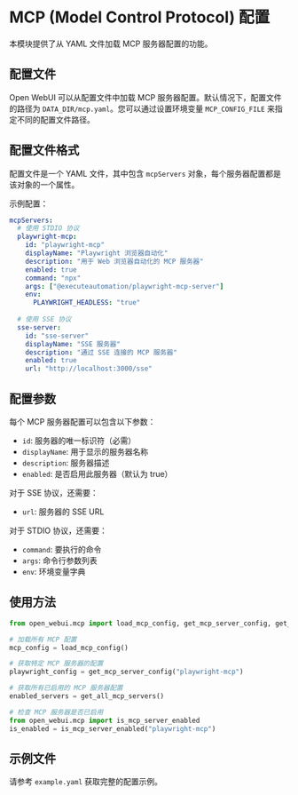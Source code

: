 # MCP (Model Control Protocol) 配置

本模块提供了从 YAML 文件加载 MCP 服务器配置的功能。

## 配置文件

Open WebUI 可以从配置文件中加载 MCP 服务器配置。默认情况下，配置文件的路径为 `DATA_DIR/mcp.yaml`。您可以通过设置环境变量 `MCP_CONFIG_FILE` 来指定不同的配置文件路径。

## 配置文件格式

配置文件是一个 YAML 文件，其中包含 `mcpServers` 对象，每个服务器配置都是该对象的一个属性。

示例配置：

```yaml
mcpServers:
  # 使用 STDIO 协议
  playwright-mcp:
    id: "playwright-mcp"
    displayName: "Playwright 浏览器自动化"
    description: "用于 Web 浏览器自动化的 MCP 服务器"
    enabled: true
    command: "npx"
    args: ["@executeautomation/playwright-mcp-server"]
    env:
      PLAYWRIGHT_HEADLESS: "true"
  
  # 使用 SSE 协议
  sse-server:
    id: "sse-server"
    displayName: "SSE 服务器"
    description: "通过 SSE 连接的 MCP 服务器"
    enabled: true
    url: "http://localhost:3000/sse"
```

## 配置参数

每个 MCP 服务器配置可以包含以下参数：

- `id`: 服务器的唯一标识符（必需）
- `displayName`: 用于显示的服务器名称
- `description`: 服务器描述
- `enabled`: 是否启用此服务器（默认为 true）

对于 SSE 协议，还需要：
- `url`: 服务器的 SSE URL

对于 STDIO 协议，还需要：
- `command`: 要执行的命令
- `args`: 命令行参数列表
- `env`: 环境变量字典

## 使用方法

```python
from open_webui.mcp import load_mcp_config, get_mcp_server_config, get_all_mcp_servers

# 加载所有 MCP 配置
mcp_config = load_mcp_config()

# 获取特定 MCP 服务器的配置
playwright_config = get_mcp_server_config("playwright-mcp")

# 获取所有已启用的 MCP 服务器配置
enabled_servers = get_all_mcp_servers()

# 检查 MCP 服务器是否已启用
from open_webui.mcp import is_mcp_server_enabled
is_enabled = is_mcp_server_enabled("playwright-mcp")
```

## 示例文件

请参考 `example.yaml` 获取完整的配置示例。 